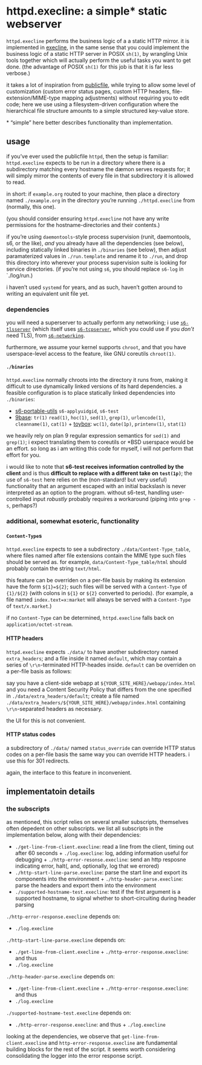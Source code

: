 # httpd.execline: a simple\* static webserver ###

`httpd.execline` performs the business logic of a a static HTTP mirror. it is
implemented in [execline](https://skarnet.org/software/execline/), in the same
sense that you could implement the business logic of a static HTTP server in
POSIX `sh(1)`, by wrangling Unix tools together which will actually perform the
useful tasks you want to get done. (the advantage of POSIX `sh(1)` for this job
is that it is far less verbose.)

it takes a lot of inspiration from
[publicfile](https://cr.yp.to/publicfile.html), while trying to allow some level
of customization (custom error status pages, custom HTTP headers,
file-extension/MIME-type mapping adjustments) without requiring you to edit
code; here we use using a filesystem-driven configuration where the hierarchical
file structure amounts to a simple structured key-value store.

\* “simple” here better describes functionality than implementation.

## usage ###

if you’ve ever used the publicfile `httpd`, then the setup is familiar:
`httpd.execline` expects to be run in a directory where there is a subdirectory
matching every hostname the dæmon serves requests for; it will simply mirror the
contents of every file in that subdirectory it is allowed to read.

in short: if `example.org` routed to your machine, then place a directory named
`./example.org` in the directory you’re running `./httpd.execline` from
(normally, this one).

(you should consider ensuring `httpd.execline` not have any write permissions
for the hostname-directories and their contents.)

if you’re using `daemontools`-style process supervision (runit, daemontools, s6,
or the like), *and* you already have all the dependencies (see below), including
statically linked binaries in `./binaries` (see below), then adjust
paramaterized values in `./run.template` and rename it to `./run`, and drop this
directory into wherever your process supervision suite is looking for service
directories. (if you&#8217;re not using `s6`, you should replace `s6-log` in
`./log/run.)

i haven’t used `systemd` for years, and as such, haven’t gotten around to
writing an equivalent unit file yet.

### dependencies ###

you will need a superserver to actually perform any networking; i use
[`s6-tlsserver`](https://skarnet.org/software/s6-networking/s6-tlsserver.html)
(which itself uses
[`s6-tcpserver`](https://skarnet.org/software/s6-networking/s6-tcpserver.html),
which you could use if you *don’t* need TLS), from
[`s6-networking`](https://skarnet.org/software/s6-networking/).

furthermore, we assume your kernel supports `chroot`, and that you have
userspace-level access to the feature, like GNU coreutils `chroot(1)`.

#### `./binaries` ###

`httpd.execline` normally chroots into the directory it runs from, making it
difficult to use dynamically linked versions of its hard dependencies. a
feasible configuration is to place statically linked dependencies into
`./binaries`:

+ [s6-portable-utils](https://skaret.org/software/s6-portable-utils/)
`s6-applyuidgid`, `s6-test`
+ [9base](https://tools.suckless.org/9base/):
`tr(1)` `read(1)`, `hoc(1)`, `sed(1)`, `grep(1)`, `urlencode(1)`,
`cleanname(1)`, `cat(1)` + [toybox](http://www.landley.net/toybox/): `wc(1)`,
`date(1p)`, `printenv(1)`, `stat(1)`

we heavily rely on plan 9 regular expression semantics for `sed(1)` and
`grep(1)`; i expect translating them to coreutils or \*BSD userspace would be an
effort. so long as i am writing this code for myself, i will not perform that
effort for you.

i would like to note that **s6-test receives information controlled by the
client** and is thus **difficult to replace with a different take on
`test(1p)`**; the use of `s6-test` here relies on the (non-standard! but very
useful) functionality that an argument escaped with an initial backslash is
never interpreted as an option to the program. without s6-test, handling
user-controlled input *robustly* probably requires a workaround (piping into
`grep -s`, perhaps?)

### additional, somewhat esoteric, functionality ###

#### `Content-Type`s ###

`httpd.execline` expects to see a subdirectory `./data/Content-Type_table`,
where files named after file extensions contain the MIME type such files should
be served as. for example, `data/Content-Type_table/html` should probably
contain the string `text/html`.

this feature can be overriden on a per-file basis by making its extension have
the form `${1}=${2}`; such files will be served with a `Content-Type` of
`{1}/${2}` (with colons in `${1}` or `${2}` converted to periods). (for example,
a file named `index.text=x:market` will always be served with a `Content-Type`
of `text/x.market`.)

if no `Content-Type` can be determined, `httpd.execline` falls back on
`application/octet-stream`.

#### HTTP headers ###

`httpd.execline` expects `./data/` to have another subdirectory named
`extra_headers`; and a file inside it named `default`, which may contain a
series of `\r\n`-terminated HTTP-heades inside. `default` can be overriden on a
per-file basis as follows:

say you have a client-side webapp at `${YOUR_SITE_HERE}/webapp/index.html` and
you need a Content Security Policy that differs from the one specified in
`./data/extra_headers/default`; create a file named
`./data/extra_headers/${YOUR_SITE_HERE}/webapp/index.html` containing
`\r\n`-separated headers as necessary.

the UI for this is not convenient.

#### HTTP status codes ###

a subdirectory of `./data/` named `status_override` can override HTTP status
codes on a per-file basis the same way you can override HTTP headers. i use this
for 301 redirects.

again, the interface to this feature in inconvenient.

## implementatoin details ###

### the subscripts ###

as mentioned, this script relies on several smaller subscripts, themselves often
depedent on other subscripts. we list all subscripts in the implementation
below, along with their dependencies:

+ `./get-line-from-client.execline`: read a line from the client, timing out
after 60 seconds + `./log.execline`: log, adding information useful for
debugging + `./http-error-resonse.execline`: send an http resposne indicating
error, halt(, and, optionally, log that we errored)
+ `./http-start-line-parse.execline`: parse the start line and export its
components into the environment + `./http-header-parse.execline`: parse the
headers and export them into the environment
+ `./supported-hostname-test.execline`: test if the first argument is a supported
hostname, to signal whether to short-circuiting during header parsing

`./http-error-response.execline` depends on:

+ `./log.execline`

`./http-start-line-parse.execline` depends on:

+ `./get-line-from-client.execline` + `./http-error-response.execline`: and thus
+ `./log.execline`

`./http-header-parse.execline` depends on:

+ `./get-line-from-client.execline` + `./http-error-response.execline`: and thus
+ `./log.execline`

`./supported-hostname-test.execline` depends on:

+ `./http-error-response.execline`: and thus + `./log.execline`

looking at the dependencies, we observe that `get-line-from-client.execline` and
`http-error-response.execline` are fundamental building blocks for the rest of
the script. it seems worth considering consolidating the logger into the error
response script.
